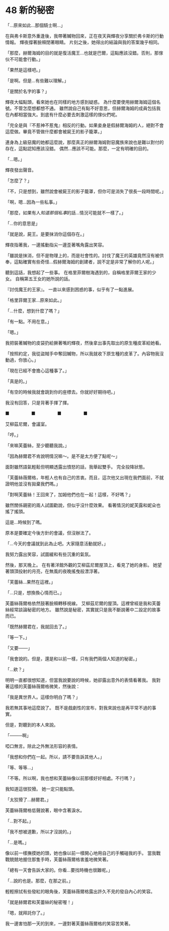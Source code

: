 # 48 新的秘密

「...原來如此...那個騎士啊...」

在與弗卡斯意外重逢後，我帶著贓物回來，正在夜天與輝夜分享關於弗卡斯的行動情報。
輝夜撐著臉頰閉著眼睛。
片刻之後，她得出的結論與我的答案幾乎相同。

「那麼，赫爾海姆的目的就是復活魔王...也就是巴爾，這點應該沒錯。否則，那傢伙不可能會行動。」

「果然是這樣吧。」

「是啊。但是...有些難以理解。」

「是關於名字的事？」

輝夜大幅點頭，看來她也在同樣的地方感到疑惑。
為什麼要使用赫爾海姆這個名號。不管怎麼想都想不通。
雖然說自己有點不好意思，但赫爾海姆的成員包括我在內都相當強大。到底有什麼必要去刺激這樣的傢伙們呢。

「完全是與『不惹神不惹鬼』相反的行動。如果妾身是假赫爾海姆的人，絕對不會這麼做。畢竟不管做什麼都會被屍王的影子籠罩。」

連身為上級惡魔的她都這麼說，那麼真正的赫爾海姆對惡魔族來說也是難以對付的存在，這點認知應該沒錯。
偶然...應該不可能。那麼，一定有明確的目的。

「...嗯。」

輝夜發出聲音。

「怎麼了？」

「不，只是想到，雖然說會被屍王的影子籠罩，但你可是消失了很長一段時間呢。」

「啊，嗯...因為一些私事。」

「那麼，如果有人*知道那個私事*的話...情況可能就不一樣了。」

「...你的意思是」

「就是說，屍王。是要抹消你這個存在。」

輝夜指著我，一邊搖動指尖一邊歪著嘴角露出笑容。

「雖說是抹消，但不是物理上的，而是社會性的。討伐了魔王的英雄竟然沒有被供奉，這點確實有些奇怪...假赫爾海姆的創建者，說不定是非常了解你的人呢。」

聽到這話，我想起了一些事。
在格里菲爾樹海遇到的，自稱格里菲爾王家的少女。
自稱第五王女的她所說的話。

『討伐魔王的王家』。
一直以來感到困惑的事，似乎有了一點進展。

「格里菲爾王家...原來如此。」

「...什麼，想到什麼了嗎？」

「有一點。不用在意。」

「嗯。」

我把裝著贓物的皮袋扔給撅著嘴的輝夜，然後拿出事先取出的原生種皮革給她看。

「按照約定，我從盜賊手中奪回贓物，所以我就收下原生種的皮革了。內容物我沒動過，你放心。」

「現在已經不會擔心這種事了。」

「真是的。」

「有空的時候我就會跳到你的座標去。你就好好期待吧。」

我沒有回答，只是背著手揮了揮。

■　　　　　■　　　　　■　　　　　■

艾柳茲尼爾，會議室。

「哼。」

「來嘛芙蕾絲，至少聽聽我說。」

「因為赫爾君不肯說明情況嘛～。是不是太方便了點呢～」

面對雖然語氣輕鬆但明顯透露出憤怒的話，我舉起雙手。
完全投降狀態。

「芙蕾絲薇爾格，年輕人也有自己的苦衷。而且，這次他又出現在我們面前，不就證明他並沒有拋棄我們嗎。」

「對啊芙蕾絲！王回來了，加姆他們也在一起！這樣，不好嗎？」

雖然關係親密的兩人試圖勸說，但似乎沒什麼效果。
看著情況的妮芙露和妮朵也搖了搖頭。

這是...時候到了嗎。

原本是要確定今後方針的會議，但沒辦法了。

「...今天的會議就到此為止吧。大家隨意活動就好。」

我努力露出笑容，試圖緩和有些沉重的氣氛。

然後，那天晚上。
在有著洋館外觀的艾柳茲尼爾屋頂上，看見了她的身影。
她望著頭頂投射的月亮，在無風的夜晚搖曳般漂浮著。

「芙蕾絲...果然在這裡。」

「...只是，想換換心情而已。」

芙蕾絲薇爾格依然鼓著臉頰轉移視線。
艾柳茲尼爾的屋頂。這裡曾經是我和芙蕾絲經常談論秘密的地方。
雖然說是秘密，其實就只是我不斷說著中二設定的故事而已。

「既然赫爾君在，我就回去了。」

「等一下。」

「又要───」

「我會說的。但是，還是和以前一樣，只有我們兩個人知道的秘密。」

「...欸？」

明明一直都很想知道，但當我說要說的時候，她卻露出意外的表情看著我。
我對著這樣的芙蕾絲薇爾格微笑，然後說：

「我是異世界人。這樣你明白了嗎？」

我若無其事地這麼說了。
既不是戲劇性的宣布，對我來說也是再平常不過的事實。

但是，對聽到的本人來說。

「────啊」

啞口無言。除此之外無法形容的表情。

「我想和你們在一起。所以，請不要告訴其他人。」

「等、等等...」

「不等。所以啊，我也想和芙蕾絲像以前那樣好好相處。不行嗎？」

我知道這很狡猾。
她一定只能點頭。

「太狡猾了...赫爾君。」

芙蕾絲薇爾格低聲說著，眼中含著淚水。

「...對不起。」

「我不想被道歉，所以才沒說的。」

「...是嗎。」

像以前一樣撫摸她的頭，她也像以前一樣開心地用自己的手觸碰我的手。
當我戰戰兢兢地握住那隻手時，芙蕾絲薇爾格害羞地微笑著。

「總有一天會告訴大家的。你看...要找時機也很難呢。」

「...說的也是。那麼，在那之前。」

輕輕擦拭有些發紅的眼角後，芙蕾絲薇爾格露出許久不見的發自內心的笑容。

「就是赫爾君和芙蕾絲的秘密喔！」

「嗯，就拜託你了。」

我一邊害怕那一天的到來，一邊對著芙蕾絲薇爾格的笑容苦笑著。